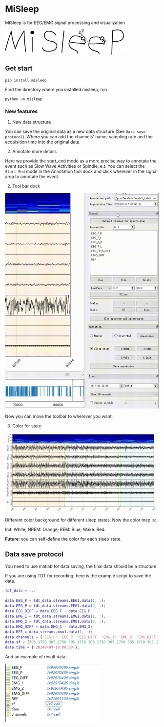 # MiSleep
MiSleep is for EEG/EMG signal processing and visualization

![logo](resources/entire_logo.png)

## Get start
```shell
pip install misleep
```

Find the directory where you installed misleep, run
```shell
python -m misleep
```

### New features
1. New data structure

You can save the original data as a new data structure (See `Data save protocol`).
Where you can add the channels' name, sampling rate and the acquisition time into 
the original data.

2. Annotate more details

Here we provide the start_end mode as a more precise way to annotate the event such
as Slow Wave Activities or Spindle, e.t. You can select the `Start-End` mode in
the Annotation tool dock and click wherever in the signal area to annotate the 
event.

2. Tool bar dock

![dock](resources/dockoperation.gif)

Now you can move the toolbar to wherever you want.

3. Color for state

![statecolor](resources/statecolor.gif)

Different color background for different sleep states. Now the color map is:

Init: White; NREM: Orange; REM: Blue; Wake: Red.

**Future**: you can self-define the color for each sleep state.



## Data save protocol
You need to use matlab for data saving, the final data should be a structure.


If you are using TDT for recording, here is the example script to save the data.
```matlab
tdt_data = ...

data.EEG_F = tdt_data.streams.EEG1.data(1, :);
data.EEG_P = tdt_data.streams.EEG1.data(2, :);
data.EEG_DIFF = data.EEG_F - data.EEG_P
data.EMG_1 = tdt_data.streams.EMG1.data(1, :);
data.EMG_2 = tdt_data.streams.EMG1.data(2, :);
data.EMG_DIFF = data.EMG_1 - data.EMG_2;
data.REF = data.streams.mou1.data(1, :);
data.channels = {'EEG_F' 'EEG_P' 'EEG_DIFF' 'EMG_1' 'EMG_2' 'EMG_DIFF' 'REF'};
data.sf = {305.1758 305.1758 305.1758 305.1758 305.1758 305.1758 305.1758};
data.time = {'20240409-18:00:00'};  
```
And an example of result data:

![Alt text](resources/matdata.png)
